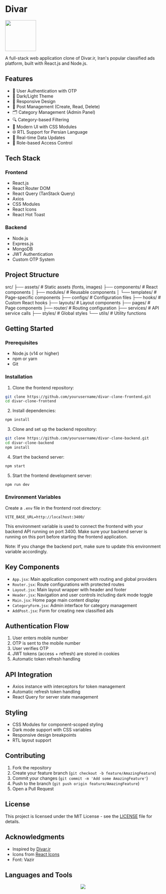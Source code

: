 # Divar

<img src="https://user-images.githubusercontent.com/74038190/212257467-871d32b7-e401-42e8-a166-fcfd7baa4c6b.gif" width="100">

A full-stack web application clone of Divar.ir, Iran's popular classified ads platform, built with React.js and Node.js.


## Features

- 🔐 User Authentication with OTP
- 🌙 Dark/Light Theme
- 📱 Responsive Design
- 📝 Post Management (Create, Read, Delete)
- 🗂️ Category Management (Admin Panel)
- 🔍 Category-based Filtering
- 🎨 Modern UI with CSS Modules
- 🌐 RTL Support for Persian Language
- 🔄 Real-time Data Updates
- 🎯 Role-based Access Control

## Tech Stack

### Frontend
- React.js
- React Router DOM
- React Query (TanStack Query)
- Axios
- CSS Modules
- React Icons
- React Hot Toast

### Backend
- Node.js
- Express.js
- MongoDB
- JWT Authentication
- Custom OTP System

## Project Structure

src/
├── assets/         # Static assets (fonts, images)
├── components/     # React components
│   ├── modules/    # Reusable components
│   └── templates/  # Page-specific components
├── configs/        # Configuration files
├── hooks/          # Custom React hooks
├── layouts/        # Layout components
├── pages/          # Page components
├── router/         # Routing configuration
├── services/       # API service calls
├── styles/         # Global styles
└── utils/          # Utility functions

## Getting Started

### Prerequisites
- Node.js (v14 or higher)
- npm or yarn
- Git

### Installation

1. Clone the frontend repository:

```bash
git clone https://github.com/yourusername/divar-clone-frontend.git
cd divar-clone-frontend
```

2. Install dependencies:

```bash
npm install
```

3. Clone and set up the backend repository:

```bash
git clone https://github.com/yourusername/divar-clone-backend.git
cd divar-clone-backend
npm install
```

4. Start the backend server:

```bash
npm start
```

5. Start the frontend development server:

```bash
npm run dev
```

### Environment Variables

Create a `.env` file in the frontend root directory:

```env
VITE_BASE_URL=http://localhost:3400/
```

This environment variable is used to connect the frontend with your backend API running on port 3400. Make sure your backend server is running on this port before starting the frontend application.

Note: If you change the backend port, make sure to update this environment variable accordingly.

## Key Components

- `App.jsx`: Main application component with routing and global providers
- `Router.jsx`: Route configurations with protected routes
- `Layout.jsx`: Main layout wrapper with header and footer
- `Header.jsx`: Navigation and user controls including dark mode toggle
- `Main.jsx`: Home page main content display
- `CategoryForm.jsx`: Admin interface for category management
- `AddPost.jsx`: Form for creating new classified ads

## Authentication Flow

1. User enters mobile number
2. OTP is sent to the mobile number
3. User verifies OTP
4. JWT tokens (access + refresh) are stored in cookies
5. Automatic token refresh handling

## API Integration

- Axios instance with interceptors for token management
- Automatic refresh token handling
- React Query for server state management

## Styling

- CSS Modules for component-scoped styling
- Dark mode support with CSS variables
- Responsive design breakpoints
- RTL layout support

## Contributing

1. Fork the repository
2. Create your feature branch (`git checkout -b feature/AmazingFeature`)
3. Commit your changes (`git commit -m 'Add some AmazingFeature'`)
4. Push to the branch (`git push origin feature/AmazingFeature`)
5. Open a Pull Request

## License

This project is licensed under the MIT License - see the [LICENSE](LICENSE) file for details.

## Acknowledgments

- Inspired by [Divar.ir](https://divar.ir)
- Icons from [React Icons](https://react-icons.github.io/react-icons/)
- Font: Vazir

## Languages and Tools

<p align="center">
  <a href="https://skillicons.dev">
    <img src="https://skillicons.dev/icons?i=react,javascript,vite,css,vscode" />
  </a>
</p>

